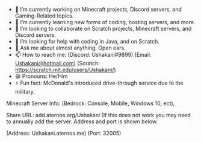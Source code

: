 

- 🔭 I’m currently working on Minecraft projects, Discord servers, and Gaming-Related topics.
- 🌱 I’m currently learning new forms of coding, hosting servers, and more. 
- 👯 I’m looking to collaborate on Scratch projects, Minecraft servers, and Discord servers.
- 🤔 I’m looking for help with coding in Java, and on Scratch. 
- 💬 Ask me about almost anything. Open ears. 
- 📫 How to reach me: (Discord: Ushakani#9899) (Email: Ushakani@hotmail.com) (Scratch: https://scratch.mit.edu/users/Ushakani/)
- 😄 Pronouns: He/Him
- ⚡ Fun fact: McDonald's introduced drive-through service due to the military.

Minecraft Server Info: (Bedrock: Console, Mobile, Windows 10, ect),

Share URL: add.aternos.org/Ushakani (If this does not work you may need to annually add the server. Address and port is shown below.

(Address: Ushakani.aternos.me) (Port: 32005)

